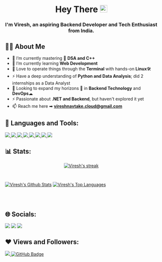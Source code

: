 <h1 align="center">Hey There <img src="https://raw.githubusercontent.com/MartinHeinz/MartinHeinz/master/wave.gif" width="24px"></h1>
<h3 align="center">I'm <b>Viresh</b>, an aspiring Backend Developer and Tech Enthusiast from India.</h3>

## 🙋‍♂️ About Me

- 🔭 I’m currently mastering 💯 **DSA and C++**  
- 🌱 I’m currently learning **Web Development**  
- 👾 Love to operate things through the **Terminal** with hands-on **Linux**🛠  
- ⚡ Have a deep understanding of **Python and Data Analysis**; did 2 internships as a Data Analyst  
- 👯 Looking to expand my horizons 🌈 in **Backend Technology** and **DevOps**☁  
- ⚡ Passionate about **.NET and Backend**, but haven't explored it yet  
- 📫 Reach me here ➡ **vireshnavtake.cloud@gmail.com**

## 🚀 Languages and Tools:

<p align="left"> 
    <a href="https://cplusplus.com/" target="_blank"> <img src="https://img.shields.io/badge/c++-%2300599C.svg?style=for-the-badge&logo=c%2B%2B&logoColor=white"/> </a> 
    <a href="https://developer.mozilla.org/en-US/docs/Web/JavaScript" target="_blank"> <img src="https://img.shields.io/badge/javascript-%23323330.svg?style=for-the-badge&logo=javascript&logoColor=%23F7DF1E"/> </a> 
    <a href="https://www.w3.org/html/" target="_blank"> <img src="https://img.shields.io/badge/html5-%23E34F26.svg?style=for-the-badge&logo=html5&logoColor=white"/> </a> 
    <a href="https://www.mysql.com/" target="_blank"> <img src="https://img.shields.io/badge/mysql-4479A1.svg?style=for-the-badge&logo=mysql&logoColor=white"/> </a> 
     <a href="https://www.python.org" target="_blank"> <img src="https://img.shields.io/badge/python-3670A0?style=for-the-badge&logo=python&logoColor=ffdd54"/> </a> 
    <a href="https://matplotlib.org/" target="_blank"> <img src="https://img.shields.io/badge/Matplotlib-%23ffffff.svg?style=for-the-badge&logo=Matplotlib&logoColor=black"/> </a> 
    <a href="https://numpy.org/" target="_blank"> <img src="https://img.shields.io/badge/numpy-%23013243.svg?style=for-the-badge&logo=numpy&logoColor=white"/> </a> 
    <a href="https://pandas.pydata.org/" target="_blank"> <img src="https://img.shields.io/badge/pandas-%23150458.svg?style=for-the-badge&logo=pandas&logoColor=white"/> </a> 

</p>

## 📊 Stats:

<p align="center">
    <a href="https://github.com/viresh3104/github-readme-streak-stats">
        <img title="🔥 Get streak stats for your profile at git.io/streak-stats" alt="Viresh's streak" src="https://github-readme-streak-stats.herokuapp.com/?user=viresh3104&theme=black-ice&hide_border=true&stroke=0000&background=060A0CD0"/>
    </a>
</p>

<br/>

<a href="https://github.com/viresh3104/github-readme-stats"><img alt="Viresh's Github Stats" src="https://github-readme-stats.vercel.app/api?username=viresh3104&show_icons=true&count_private=true&theme=react&hide_border=true&bg_color=0D1117" /></a>
<a href="https://github.com/viresh3104/github-readme-stats"><img alt="Viresh's Top Languages" src="https://github-readme-stats.vercel.app/api/top-langs/?username=viresh3104&langs_count=8&count_private=true&layout=compact&theme=react&hide_border=true&bg_color=0D1117" /></a>

<br/>
<br/>

## 🌐 Socials:

<a href="https://www.linkedin.com/in/viresh-navtake/"><img src="https://img.icons8.com/fluent/48/000000/linkedin.png"/></a>
<a href="https://www.instagram.com/viresh.xx/"><img src="https://img.icons8.com/fluent/48/000000/instagram-new.png"/></a>
<a href="mailto:vireshnavtake.cloud@gmail.com"><img src="https://img.icons8.com/external-justicon-flat-justicon/48/000000/external-email-notifications-justicon-flat-justicon.png"/></a>

## ❤ Views and Followers:
<a href="https://github.com/viresh3104/github-profile-views-counter">
    <img src="https://komarev.com/ghpvc/?username=viresh3104">
</a>
<a href="https://github.com/viresh3104?tab=followers"><img src="https://img.shields.io/github/followers/viresh3104?label=Followers&style=social" alt="GitHub Badge"></a>
